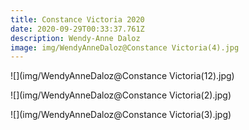 ```yaml
---
title: Constance Victoria 2020
date: 2020-09-29T00:33:37.761Z
description: Wendy-Anne Daloz
image: img/WendyAnneDaloz@Constance Victoria(4).jpg
---
```

![](img/WendyAnneDaloz@Constance Victoria(12).jpg)

![](img/WendyAnneDaloz@Constance Victoria(2).jpg)

![](img/WendyAnneDaloz@Constance Victoria(3).jpg)